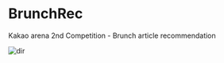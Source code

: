 # BrunchRec
Kakao arena 2nd Competition - Brunch article recommendation

![dir](https://user-images.githubusercontent.com/50820635/61267897-a5ea1e80-a7d4-11e9-8925-300b2783f087.jpg)

